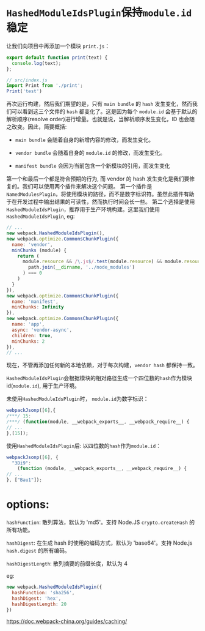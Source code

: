 `HashedModuleIdsPlugin`保持`module.id`稳定
======

让我们向项目中再添加一个模块 `print.js`：

``` js
export default function print(text) {
  console.log(text);
};

```

``` js
// src/index.js
import Print from './print';
Print('test')
```

再次运行构建，然后我们期望的是，只有 `main bundle` 的 `hash` 发生变化，然而我们可以看到这三个文件的 `hash` 都变化了。这是因为每个 `module.id` 会基于默认的解析顺序(resolve order)进行增量。也就是说，当解析顺序发生变化，ID 也会随之改变。因此，简要概括:

- `main bundle` 会随着自身的新增内容的修改，而发生变化。

- `vendor bundle` 会随着自身的 `module.id` 的修改，而发生变化。

- `manifest bundle` 会因为当前包含一个新模块的引用，而发生变化


第一个和最后一个都是符合预期的行为, 而 vendor 的 hash 发生变化是我们要修复的。我们可以使用两个插件来解决这个问题。
第一个插件是 `NamedModulesPlugin`，将使用模块的路径，而不是数字标识符。虽然此插件有助于在开发过程中输出结果的可读性，然而执行时间会长一些。
第二个选择是使用 `HashedModuleIdsPlugin`，推荐用于生产环境构建。这里我们使用`HashedModuleIdsPlugin`, eg:

``` js
// ...
new webpack.HashedModuleIdsPlugin(),
new webpack.optimize.CommonsChunkPlugin({
  name: 'vendor',
  minChunks (module) {
    return (
      module.resource && /\.js$/.test(module.resource) && module.resource.indexOf(
        path.join(__dirname, '../node_modules')
      ) === 0
    )
  }
}),
new webpack.optimize.CommonsChunkPlugin({
  name: 'manifest',
  minChunks: Infinity
}),
new webpack.optimize.CommonsChunkPlugin({
  name: 'app',
  async: 'vendor-async',
  children: true,
  minChunks: 2
}),
// ...
```

现在，不管再添加任何新的本地依赖，对于每次构建，`vendor hash` 都保持一致。

`HashedModuleIdsPlugin`会根据模块的相对路径生成一个四位数的`hash`作为模块id(`module.id`), 用于生产环境。

未使用`HashedModuleIdsPlugin`时， `module.id`为数字标识：

``` js
webpackJsonp([6],{
/***/ 15:
/***/ (function(module, __webpack_exports__, __webpack_require__) {
// ...
},[15]);
```

使用`HashedModuleIdsPlugin`后: 以四位数的`hash`作为`module.id`：

``` js
webpackJsonp([6], {
  "3Di9":
    (function (module, __webpack_exports__, __webpack_require__) {
// ...
}, ["Bau1"]);
```

# options:

`hashFunction`: 散列算法，默认为 'md5'。支持 Node.JS `crypto.createHash` 的所有功能。

`hashDigest`: 在生成 hash 时使用的编码方式，默认为 'base64'。支持 Node.js `hash.digest` 的所有编码。

`hashDigestLength`: 散列摘要的前缀长度，默认为 4

eg:

``` js
new webpack.HashedModuleIdsPlugin({
  hashFunction: 'sha256',
  hashDigest: 'hex',
  hashDigestLength: 20
})
```


https://doc.webpack-china.org/guides/caching/

